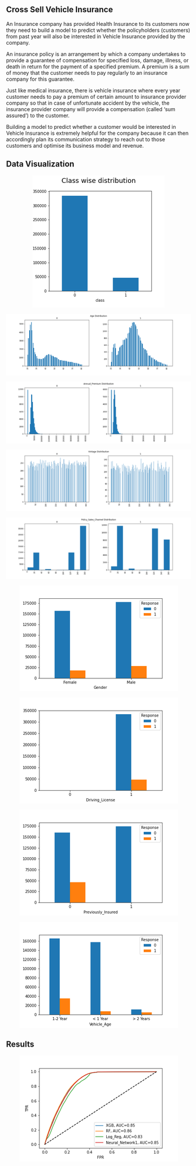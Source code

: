 ## Cross Sell Vehicle Insurance

An Insurance company has provided Health Insurance to its customers now they need to build a model to predict whether the policyholders (customers) from past year will also be interested in Vehicle Insurance provided by the company.

An insurance policy is an arrangement by which a company undertakes to provide a guarantee of compensation for specified loss, damage, illness, or death in return for the payment of a specified premium. A premium is a sum of money that the customer needs to pay regularly to an insurance company for this guarantee.

Just like medical insurance, there is vehicle insurance where every year customer needs to pay a premium of certain amount to insurance provider company so that in case of unfortunate accident by the vehicle, the insurance provider company will provide a compensation (called ‘sum assured’) to the customer.

Building a model to predict whether a customer would be interested in Vehicle Insurance is extremely helpful for the company because it can then accordingly plan its communication strategy to reach out to those customers and optimise its business model and revenue.


## Data Visualization

<p align="center">
   <img src="plots/class_wise_distribution.png">
</p>

<p align="center">
   <img src="plots/Age.png">
</p>

<p align="center">
   <img src="plots/prem.png">
</p>

<p align="center">
   <img src="plots/vintage.png">
</p>

<p align="center">
   <img src="plots/chanel.png">
</p>

<p align="center">
   <img src="plots/gender.png">
</p>

<p align="center">
   <img src="plots/Driving_License.png">
</p>

<p align="center">
   <img src="plots/Previously_Insured.png">
</p>

<p align="center">
   <img src="plots/Vehicle_Age.png">
</p>

## Results

<p align="center">
   <img src="plots/roc.png">
</p>

